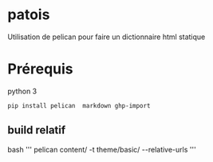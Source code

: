 # patois
Utilisation de pelican pour faire un dictionnaire html statique

# Prérequis

python 3

```
pip install pelican  markdown ghp-import 
```
## build relatif 

bash
'''
pelican content/  -t theme/basic/ --relative-urls
'''
